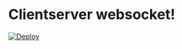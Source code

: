 # Clientserver websocket!


[![Deploy](https://www.herokucdn.com/deploy/button.svg)](https://heroku.com/deploy)
